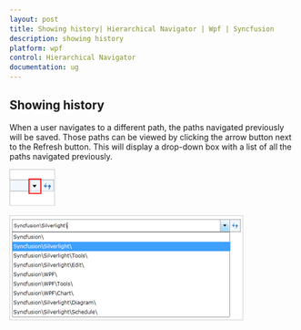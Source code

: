 ```yaml
---
layout: post
title: Showing history| Hierarchical Navigator | Wpf | Syncfusion
description: showing history 
platform: wpf
control: Hierarchical Navigator
documentation: ug
---
```


## Showing history 

When a user navigates to a different path, the paths navigated previously will be saved. Those paths can be viewed by clicking the arrow button next to the Refresh button. This will display a drop-down box with a list of all the paths navigated previously.

![](Showing-history_images/Showing-history_img1.png)


![](Showing-history_images/Showing-history_img2.png)



